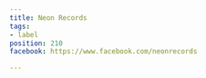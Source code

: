 ```yaml
---
title: Neon Records
tags:
- label
position: 210
facebook: https://www.facebook.com/neonrecords

---
```


